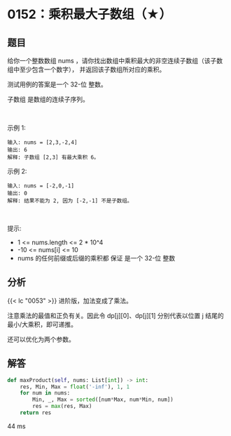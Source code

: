 # 0152：乘积最大子数组（★）


## 题目

给你一个整数数组 nums ，请你找出数组中乘积最大的非空连续子数组（该子数组中至少包含一个数字），
并返回该子数组所对应的乘积。

测试用例的答案是一个 32-位 整数。

子数组 是数组的连续子序列。

 

示例 1:

	输入: nums = [2,3,-2,4]
	输出: 6
	解释: 子数组 [2,3] 有最大乘积 6。

示例 2:

	输入: nums = [-2,0,-1]
	输出: 0
	解释: 结果不能为 2, 因为 [-2,-1] 不是子数组。
 

提示:
- 1 <= nums.length <= 2 * 10^4
- -10 <= nums[i] <= 10
- nums 的任何前缀或后缀的乘积都 保证 是一个 32-位 整数



## 分析

{{< lc "0053" >}} 进阶版，加法变成了乘法。

注意乘法的最值和正负有关。因此令 dp[j][0]、dp[j][1] 分别代表以位置 j 结尾的最小/大乘积，即可递推。

还可以优化为两个参数。

## 解答

```python
def maxProduct(self, nums: List[int]) -> int:
    res, Min, Max = float('-inf'), 1, 1
    for num in nums:
        Min, _, Max = sorted([num*Max, num*Min, num])
        res = max(res, Max)
    return res
```
44 ms

